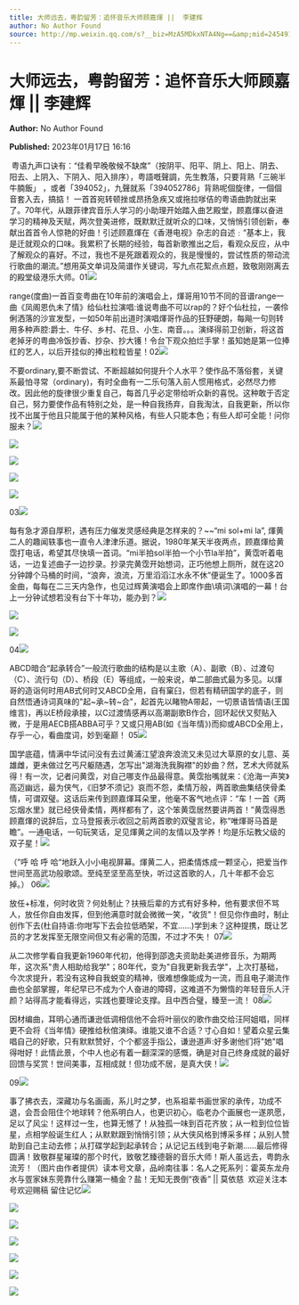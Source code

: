 ```yaml
---
title: 大师远去，粤韵留芳：追怀音乐大师顾嘉煇 ||  李建辉
author: No Author Found
source: http://mp.weixin.qq.com/s?__biz=MzA5MDkxNTA4Ng==&amp;mid=2454913023&amp;idx=1&amp;sn=24219e3fad95845febbe759c11922fb6&amp;chksm=87a2379eb0d5be88f9be3a914e46d1fedb1450b12273f217f54019ccf3388466952b074966e4&poc_token=HJ_Do2ejHyO-wNZGG8Q1S8FdPgy1YBBEob-nUEme
---
```


# 大师远去，粤韵留芳：追怀音乐大师顾嘉煇 ||  李建辉

**Author:** No Author Found

**Published:** 2023年01月17日 16:16

 粤语九声口诀有：“佳肴早晚敬候不缺席”（按阴平、阳平、阴上、阳上、阴去、阳去、上阴入、下阴入、阳入排序），粤語嘅聲調，先生教落，只要背熟「三碗半牛腩飯」 ，或者「394052」，九聲就系「394052786」背熟呢個旋律，一個個音套入去，搞掂！ 一首首宛转顿挫或昂扬急疾又或拖拉嗲佶的粤语曲韵就出来了。70年代，从跟菲律宾音乐人学习的小助理开始踏入曲艺殿堂，顾嘉煇以奋进学习的精神及天赋，两次登美进修，既默默迁就听众的口味，又悄悄引领创新，奉献出首首令人惊艳的好曲！引述顾嘉煇在《香港电视》杂志的自述﹕“基本上，我是迁就观众的口味。我累积了长期的经验，每首新歌推出之后，看观众反应，从中了解观众的喜好。不过，我也不是死跟着观众的，我是慢慢的，尝试性质的带动流行歌曲的潮流。”想用英文单词及简谱作关键词，写九点花絮点点题，致敬刚刚离去的殿堂级港乐大师。01![](https://mmbiz.qpic.cn/mmbiz_jpg/PJWG74pLsMayvR1AyLpp1OwsWXJhmAMu6hEnyJ4hyVxh2jeFxNGwngJfdXCj1cuXFPwvvJjPH1NhDydQF15CRA/640?wx_fmt=jpeg)

range(度曲)一首百变粤曲在10年前的演唱会上，煇哥用10节不同的音谱range一曲《凤阁恩仇未了情》给仙杜拉演唱:谁说粤曲不可以rap的？好个仙杜拉，一袭伶俐洒落的沙宣发型，一如50年前出道时演唱煇哥作品的狂野硬朗，每飚一句则转用多种声腔:爵士、牛仔、乡村、花旦、小生、南音。。。演绎得前卫创新，将这首老掉牙的粤曲冷饭抄香、抄杂、抄大镬！令台下观众拍烂手掌！虽知她是第一位捧红的艺人，以后开挂似的捧出粒粒皆星！02![](https://mmbiz.qpic.cn/mmbiz_gif/bL2iaicTYdZn7k0Fpdw7RkiblwdpdMJ2UR5s1nf7XAkwAAgmBichy8LjolmSsKKcuOMEhPlH5yrbIo3KT08VjPib9eQ/640?wx_fmt=gif)

不要ordinary,要不断尝试、不断超越如何提升个人水平？使作品不落俗套，关键系最怕寻常（ordinary)，有时全曲有一二乐句落入前人惯用格式，必然尽力修改。因此他的旋律很少重复自己，每首几乎必定带给听众新的喜悦。这种敢于否定自己，努力要使作品有特别之处，是一种自我扬弃，自我淘汰，自我更新，所以你找不出属于他且只能属于他的某种风格，有些人只能本色；有些人却可全能！问你服未？![](https://mmbiz.qpic.cn/mmbiz_png/PJWG74pLsMbMYaicLKibhZuVzuiaQArcTGxzKweiaX0vibUtO8HjWY2chic2hYAibIMdiaVyT0UIjkL4LFjzC7JKoErsKQ/640)

![](https://mmbiz.qpic.cn/mmbiz_gif/bL2iaicTYdZn7k0Fpdw7RkiblwdpdMJ2UR5s1nf7XAkwAAgmBichy8LjolmSsKKcuOMEhPlH5yrbIo3KT08VjPib9eQ/640?wx_fmt=gif)

![](https://mmbiz.qpic.cn/mmbiz_png/Ljib4So7yuWgIM7ul7KPyPelicJfZG8cwPd71T6oQqaPGLiaqH1tOYuhhtM3OCrukFRXvuZwaoPhCw5CJR0Nm9LBg/640?wx_fmt=png)

![](https://mmbiz.qpic.cn/mmbiz_png/Ljib4So7yuWgIM7ul7KPyPelicJfZG8cwPL819TibpbkibcichMBlVNPShcjDeGlnmS2BvgMJphwO2o6gZicBzhPZSHw/640?wx_fmt=png)

![](https://mmbiz.qpic.cn/mmbiz_png/PJWG74pLsMbMYaicLKibhZuVzuiaQArcTGxXSicxhRqnadEd0D7Q4hiamlOqVoEdwS4bgBj62oib9sqWJW5xC1zaV0Zw/640)

03![](https://mmbiz.qpic.cn/mmbiz_png/Ljib4So7yuWgIM7ul7KPyPelicJfZG8cwPeZVfWtUBrpn7T3MCYx0cL9KOHGw5boUF0hY15568fPIpaUfJDkTibtQ/640?wx_fmt=png)

每有急才源自厚积，遇有压力催发灵感经典是怎样来的？~~“mi sol+mi la”, 煇黄二人的趣闻轶事也一直令人津津乐道。据说，1980年某天半夜两点，顾嘉煇给黄霑打电话，希望其尽快填一首词。“mi半拍sol半拍一个小节la半拍”，黄霑听着电话，一边复述曲子一边抄录。抄录完黄霑开始想词，正巧他想上厕所，就在这20分钟蹲个马桶的时间，“浪奔，浪流，万里滔滔江水永不休”便诞生了。1000多首金曲，每每在二三天内急作，也见过辉黄演唱会上即席作曲\填词\演唱的一幕！台上一分钟试想若没有台下十年功，能办到？![](https://mmbiz.qpic.cn/mmbiz_png/Ljib4So7yuWgIM7ul7KPyPelicJfZG8cwP6Vs3jDicKora5ppfpHOjYBnkVCs7icRI8GjVLR9RTlGiciaC0oCsZOKFEQ/640?wx_fmt=png)

![](https://mmbiz.qpic.cn/mmbiz_gif/bL2iaicTYdZn7k0Fpdw7RkiblwdpdMJ2UR5s1nf7XAkwAAgmBichy8LjolmSsKKcuOMEhPlH5yrbIo3KT08VjPib9eQ/640?wx_fmt=gif)

![](https://mmbiz.qpic.cn/mmbiz_png/Ljib4So7yuWj9wtb7lbnqprQub5sJtNy0DFVZ02hvg0zqUObxkzCdVZdI2yffMjFTt7p84OyWTiaJNnjM2TgWWPw/640?wx_fmt=png)

04![](https://mmbiz.qpic.cn/mmbiz_png/PJWG74pLsMbMYaicLKibhZuVzuiaQArcTGxhQ2FxkPZ43dEClqN4Lrm2lno9rJGumOVNa8cEpMzmU9ObCq8KeorTA/640)

ABCD暗合“起承转合”一般流行歌曲的结构是以主歌（A）、副歌（B）、过渡句（C）、流行句（D）、桥段（E）等组成，一般来说，单二部曲式最为多见。以煇哥的造诣何时用AB式何时又ABCD全用，自有窠𦥑，但若有精研国学的底子，则自然悟通诗词真味的"起~承~转~合"，起首先以睹物A带起，一切景语皆情语(王国维言)，再以E桥段承接，以C过渡情感再以高潮副歌B作合，回环起伏又熨贴入微，于是用AECB搭ABBA可乎？又或只用AB(如《当年情》)而抑或ABCD全用上，存乎一心，看曲度词，妙到毫巅！ 05![](https://mmbiz.qpic.cn/mmbiz_png/Ljib4So7yuWj9wtb7lbnqprQub5sJtNy0DFVZ02hvg0zqUObxkzCdVZdI2yffMjFTt7p84OyWTiaJNnjM2TgWWPw/640?wx_fmt=png)

国学底蕴，情满中华试问没有去过黄浦江望浪奔浪流又未见过大草原的女儿意、英雄雌，更未做过乞丐尺躯随遇，怎写出"湖海洗我胸襟"的妙曲？然，艺术大师就系得！有一次，记者问黄霑，对自己哪支作品最得意。黄霑抬嘴就来：《沧海一声笑》高迈幽远，最为侠气，《旧梦不须记》哀而不怨，柔情万般，两首歌曲集结侠骨柔情，可谓双璧。这话后来传到顾嘉煇耳朵里，他毫不客气地点评：“车！一首《两忘烟水里》就已经侠骨柔情，两样都有了，这个笨黄霑居然要讲两首！”黄霑得悉顾嘉煇的说辞后，立马登报表示收回之前两首歌的双璧言论，称“唯煇哥马首是瞻”。一通电话，一句玩笑话，足见煇黄之间的友情以及学养！均是乐坛教父级的双子星！![](https://mmbiz.qpic.cn/mmbiz_gif/bL2iaicTYdZn7k0Fpdw7RkiblwdpdMJ2UR5s1nf7XAkwAAgmBichy8LjolmSsKKcuOMEhPlH5yrbIo3KT08VjPib9eQ/640?wx_fmt=gif)

（”呼 哈 呼 哈“地跃入小小电视屏幕。煇黄二人，把柔情炼成一颗坚心，把爱当作世间至高武功般歌颂。至纯至坚至高至快，听过这首歌的人，几十年都不会忘掉。） 06![](https://mmbiz.qpic.cn/mmbiz_gif/bL2iaicTYdZn7k0Fpdw7RkiblwdpdMJ2UR5s1nf7XAkwAAgmBichy8LjolmSsKKcuOMEhPlH5yrbIo3KT08VjPib9eQ/640?wx_fmt=gif)

放任+标准，何时收货？何处制止？扶掖后辈的方式有好多种，他有要求但不骂人，放任你自由发挥，但到他满意时就会微微一笑，"收货"！但见你作曲时，制止创作下去(杜自持语:你咁写下去会拉低晒架，不宜……)学到未？这种提携，既让艺员的才艺发挥至无限空间但又有必需的范围，不过才不失！ 07![](https://mmbiz.qpic.cn/mmbiz_png/Ljib4So7yuWhAzXlqXAuDjZic6QMeKGyMnQuica6BDfNU5mcsHxajMxzNpUjZR1ZianpLlhv3CRXLX6crxNwluK8aw/640?wx_fmt=png)

从二次修学看自我更新1960年代初，他得到邵逸夫资助赴美进修音乐，为期两年，这次系"贵人相助给我学"；80年代，变为"自我更新我去学"，上次打基础，今次求提升，若没有这种自我蜕变的精神，很难想像能成为一流，而且电子潮流作曲也全部掌握，年纪早已不成为个人奋进的障碍，这难道不为懒惰的年轻音乐人汗颜？站得高才能看得远，实践也要理论支撑。且中西合璧，臻至一流！ 08![](https://mmbiz.qpic.cn/mmbiz_png/PJWG74pLsMbMYaicLKibhZuVzuiaQArcTGxvLX8MGxWWQh9Kac4193uq1MBI3eYWF70jzmZdY6Go0IpA7yhk7eutQ/640)

因材编曲，耳明心通而谦逊低调相信他不会将叶丽仪的歌作曲交给汪阿姐唱，同样更不会将《当年情》硬推给秋倌演绎。谁能又谁不合适？寸心自如！望着众星云集唱自己的好歌，只有默默赞好，个个都竖手指公，谦逊道声:好多谢他们将"她"唱得咁好！此情此景，个中人也必有着一翻深深的感慨，确是对自己终身成就的最好回馈与奖赏！世间美事，互相成就！但功成不居，是真大侠！![](https://mmbiz.qpic.cn/mmbiz_gif/bL2iaicTYdZn7k0Fpdw7RkiblwdpdMJ2UR5s1nf7XAkwAAgmBichy8LjolmSsKKcuOMEhPlH5yrbIo3KT08VjPib9eQ/640?wx_fmt=gif)

09![](https://mmbiz.qpic.cn/mmbiz_gif/bL2iaicTYdZn7k0Fpdw7RkiblwdpdMJ2UR5s1nf7XAkwAAgmBichy8LjolmSsKKcuOMEhPlH5yrbIo3KT08VjPib9eQ/640?wx_fmt=gif)

事了拂衣去，深藏功与名画画，系儿时之梦，也系祖辈书画世家的承传，功成不退，会吾会阻住个地球转？他系明白人，也更识初心，临老办个画展也一遂夙愿，足以了风尘！这样过一生，也算无憾了！从独孤一味到百花齐放；从一粒到位位皆星，点相学般诞生红人；从默默跟到悄悄引领；从大侠风格到博采多样；从别人赞助到自己主动去修；从打碟学起到起承转合；从记记五线到电子新潮……最后修得圆满！致敬群星璀璨的那个时代，致敬艺臻德磬的音乐大师！斯人虽远去，粤韵永流芳！（图片由作者提供）读本号文章，品岭南往事：名人之死系列：霍英东龙舟水与疍家妹东莞靠什么赚第一桶金？盐！无知无畏倒“夜香” || 莫依慈  欢迎关注本号欢迎赐稿 留住记忆![](https://mmbiz.qpic.cn/mmbiz_gif/bL2iaicTYdZn7k0Fpdw7RkiblwdpdMJ2UR5s1nf7XAkwAAgmBichy8LjolmSsKKcuOMEhPlH5yrbIo3KT08VjPib9eQ/640?wx_fmt=gif)

![](https://mmbiz.qpic.cn/mmbiz_png/Ljib4So7yuWhAzXlqXAuDjZic6QMeKGyMnQuica6BDfNU5mcsHxajMxzNpUjZR1ZianpLlhv3CRXLX6crxNwluK8aw/640?wx_fmt=png)

![](https://mmbiz.qpic.cn/mmbiz_png/PJWG74pLsMbMYaicLKibhZuVzuiaQArcTGxicUGib1FmsOzo9c9mzopJnskG6dJXbiaGhUh5B5kpezicXW0tSVvBAKWwA/640)

![](https://mmbiz.qpic.cn/mmbiz_gif/bL2iaicTYdZn7k0Fpdw7RkiblwdpdMJ2UR5s1nf7XAkwAAgmBichy8LjolmSsKKcuOMEhPlH5yrbIo3KT08VjPib9eQ/640?wx_fmt=gif)

![](https://mmbiz.qpic.cn/mmbiz_gif/PJWG74pLsMayvR1AyLpp1OwsWXJhmAMusfs1pQabdPdhBk4997RJ6orCd8NJIkE6QtgAQLO9aEydzZrVqqk7ew/640?wx_fmt=gif&wxfrom=5&wx_lazy=1)

![](https://mmbiz.qpic.cn/mmbiz_gif/PJWG74pLsMY4kze1RswORlwIruFfBicEYeomLV8Tjs3AO8zO5OIk2usXQ2wZOicfrAxou4MXF2OLDPUcfQiafn3SA/640?wx_fmt=gif&wxfrom=5&wx_lazy=1)

![](https://mmbiz.qpic.cn/mmbiz_png/PJWG74pLsMbxzxSWsbSxWa401icEeDUWiawxAxbdgTq3LmtribGicfmgEgabFONInhdrQRwY9Y4pmxRGlAoaQAaMDA/640?wx_fmt=png)



